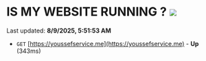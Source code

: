 # IS MY WEBSITE RUNNING ? [![](https://img.shields.io/static/v1?label=Sponsor&message=%E2%9D%A4&logo=GitHub&color=%23fe8e86)](https://github.com/sponsors/Youssef-Lehmam)

Last updated: **8/9/2025, 5:51:53 AM**

- `GET` [https://youssefservice.me](https://youssefservice.me) - **Up** (343ms)
